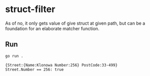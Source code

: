 # struct-filter

As of no, it only gets value of give struct at given path, but can be a foundation for an elaborate matcher function.

## Run

```bash
go run .
```

```text
{Street:{Name:Klonowa Number:256} PostCode:33-499}
Street.Number == 256: true
```